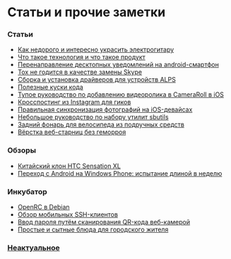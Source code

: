Статьи и прочие заметки
=======================

### Статьи
+ [Как недорого и интересно украсить электрогитару](article/how-to-decorate-your-electric-guitar)
+ [Что такое технология и что такое продукт](article/what-is-technology-and-what-is-product)
+ [Перенаправление десктопных уведомлений на android-смартфон](article/forwarding-desktop-notifications-to-android)
+ [Tox не годится в качестве замены Skype](article/tox-is-quite-unusable-as-a-skype-replacement)
+ [Сборка и установка драйверов для устройств ALPS](article/dealing-with-alps-pointer-device)
+ [Полезные куски кода](article/useful-code-snippets)
+ [Тупое руководство по добавлению видеоролика в CameraRoll в iOS](article/dumb-way-to-add-video-in-ios-camera-roll)
+ [Кросспостинг из Instagram для гиков](article/instagram-crossposting-for-geeks)
+ [Правильная синхронизация фотографий на iOS-девайсах](article/ios-photos-sync-done-right)
+ [Небольшое руководство по набору утилит sbutils](article/little-sbutils-guide)
+ [Задний фонарь для велосипеда из подручных средств](article/tail-light-for-bicycle-from-scratch)
+ [Вёрстка веб-старниц без геморроя](article/webdev-done-right)

### Обзоры
+ [Китайский клон HTC Sensation XL](article/chinese-htc)
+ [Переход с Android на Windows Phone: испытание длиной в неделю](article/switching-from-android-to-windows-phone)

### Инкубатор
+ [OpenRC в Debian](article/openrc-in-debian)
+ [Обзор мобильных SSH-клиентов](article/mobile-ssh-clients-review)
+ [Ввод пароля путём сканирования QR-кода веб-камерой](article/qr-webcam)
+ [Простые и сытные блюда для городского жителя](article/citizen-food)

### [Неактуальное](/article/outdated)
